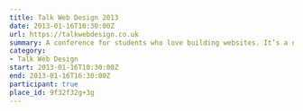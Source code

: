 ```yaml
---
title: Talk Web Design 2013
date: 2013-01-16T10:30:00Z
url: https://talkwebdesign.co.uk
summary: A conference for students who love building websites. It’s a day of talks on inspiration, design and web and it’s free.
category:
- Talk Web Design
start: 2013-01-16T10:30:00Z
end: 2013-01-16T16:30:00Z
participant: true
place_id: 9f32f32g+3g
---
```

